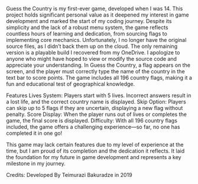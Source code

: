 Guess the Country is my first-ever game, developed when I was 14. This project holds significant personal value as it deepened my interest in game development and marked the start of my coding journey. 
Despite its simplicity and the lack of a robust menu system, the game reflects countless hours of learning and dedication, from sourcing flags to implementing core mechanics.
Unfortunately, I no longer have the original source files, as I didn’t back them up on the cloud. The only remaining version is a playable build I recovered from my OneDrive.
I apologize to anyone who might have hoped to view or modify the source code and appreciate your understanding.
In Guess the Country, a flag appears on the screen, and the player must correctly type the name of the country in the text bar to score points. 
The game includes all 196 country flags, making it a fun and educational test of geographical knowledge.

Features
Lives System: Players start with 5 lives. Incorrect answers result in a lost life, and the correct country name is displayed.
Skip Option: Players can skip up to 5 flags if they are uncertain, displaying a new flag without penalty.
Score Display: When the player runs out of lives or completes the game, the final score is displayed.
Difficulty: With all 196 country flags included, the game offers a challenging experience—so far, no one has completed it in one go!

This game may lack certain features due to my level of experience at the time, but I am proud of its completion and the dedication it reflects. 
It laid the foundation for my future in game development and represents a key milestone in my journey.

Credits: 
Developed By Teimurazi Bakuradze in 2019

